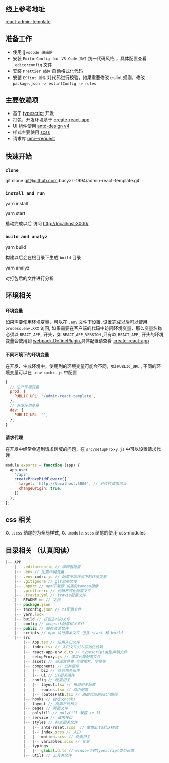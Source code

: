 ## 线上参考地址

[react-admin-template](https://busyzz-1994.github.io/admin-react-template)

## 准备工作

- 使用 `vscode 编辑器`
- 安装 `EditorConfig for VS Code 插件` 统一代码风格 ，具体配置查看 `.editorconfig` 文件
- 安装 `Prettier 插件` 自动格式化代码
- 安装 `ESlint 插件` 对代码进行校验，如果需要修改 eslint 规则，修改 `package.json -> eslintConfig -> rules`

## 主要依赖项

- 基于 [typescript](https://www.typescriptlang.org/) 开发
- 打包、开发环境基于 [create-react-app](https://create-react-app.dev/docs/documentation-intro/)
- UI 组件使用 [antd-design v4](https://ant.design/docs/react/introduce-cn)
- 样式主要使用 [scss](https://www.sass.hk/docs/)
- 请求库 [umi—request](https://github.com/umijs/umi-request)

## 快速开始

### `clone`

git clone git@github.com:busyzz-1994/admin-react-template.git

### `install and run `

yarn install

yarn start

启动完成以后 访问 [http://localhost:3000/](http://localhost:3000/)

### `build and analyz`

yarn build

构建以后会在根目录下生成 `build` 目录

yarn analyz

对打包后的文件进行分析

## 环境相关

### `环境变量`

如果需要使用环境变量，可以在 `.env` 文件下设置, 设置完成以后可以使用`process.env.XXX` 访问, 如果需要在客户端的代码中访问环境变量，那么变量名称必须以 `REACT_APP_` 开头，如 `REACT_APP_VERSION` ,只有以 `REACT_APP_` 开头的环境变量会使用到 [webpack.DefinePlugin](https://v4.webpack.docschina.org/plugins/define-plugin/),具体配置请查看 [create-react-app](https://create-react-app.dev/docs/documentation-intro/)

### `不同环境下的环境变量`

在开发、生成环境中，使用到的环境变量可能会不同，如 `PUBLIC_URL` , 不同的环境变量可以在 `.env-cmdrc.js` 中配置

```js
{
  // 生产环境变量
  prod: {
    PUBLIC_URL: '/admin-react-template',
  },
  // 开发环境变量
  dev: {
    PUBLIC_URL: '',
  },
}
```

### `请求代理`

在开发中经常会遇到请求跨域的问题，在 `src/setupProxy.js` 中可以设置请求代理

```js
module.exports = function (app) {
  app.use(
    '/api',
    createProxyMiddleware({
      target: 'http://localhost:5000', // 对应的请求地址
      changeOrigin: true,
    })
  );
};
```

## css 相关

以 `.scss` 结尾的为全局样式, 以 `.module.scss` 结尾的使用 css-modules

## 目录相关 （认真阅读）

```js
|-- APP
    |-- .editorconfig // 编辑器配置
    |-- .env // 配置环境变量
    |-- .env-cmdrc.js // 配置不同环境下的环境变量
    |-- .gitignore // git忽略文件
    |-- .npmrc // npm下载源 设置的taobao镜像
    |-- .prettierrc // 代码格式化配置文件
    |-- .travis.yml // travis配置文件
    |-- README.md // 文档
    |-- package.json
    |-- tsconfig.json // ts配置文件
    |-- yarn.lock
    |-- build // 打包生成的文件
    |-- config // webpack配置相关文件
    |-- public // 静态资源文件
    |-- scripts // npm 执行脚本文件 包含 start 和 build
    |-- src
        |-- App.tsx // 应用入口文件
        |-- index.tsx // 入口文件引入初始化依赖
        |-- react-app-env.d.ts // typescript类型声明文件
        |-- setupProxy.js // 请求代理配置文件
        |-- assets // 资源文件夹 存放图片、字体等
        |-- components // 公共组件
        |   |-- biz // 业务相关组件
        |   |-- ui // UI相关组件
        |-- config // 配置相关
        |   |-- layout.tsx // 布局相关配置
        |   |-- routes.tsx // 路由配置
        |   |-- routesPath.tsx // 路由对应的path路径
        |-- hooks // 自定义hooks
        |-- layout // 页面布局相关
        |-- pages // 页面文件
        |-- polyfill // polyfill 兼容 ie 11
        |-- service // 请求接口
        |-- styles // 样式相关文件
        |   |-- antd-reset.scss  // 重置antd默认样式
        |   |-- index.scss // 入口
        |   |-- motion.scss // 动画相关
        |   |-- variables.scss // 变量
        |-- typings
        |   |-- global.d.ts // window下的typescript类型设置
        |-- utils // 工具类文件
```

